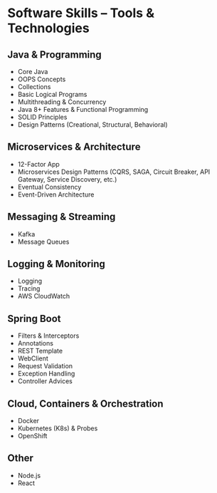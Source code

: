 # Software Skills – Tools & Technologies

## Java & Programming
- Core Java  
- OOPS Concepts  
- Collections  
- Basic Logical Programs  
- Multithreading & Concurrency  
- Java 8+ Features & Functional Programming  
- SOLID Principles  
- Design Patterns (Creational, Structural, Behavioral)  

## Microservices & Architecture
- 12-Factor App  
- Microservices Design Patterns (CQRS, SAGA, Circuit Breaker, API Gateway, Service Discovery, etc.)  
- Eventual Consistency  
- Event-Driven Architecture  

## Messaging & Streaming
- Kafka  
- Message Queues  

## Logging & Monitoring
- Logging  
- Tracing  
- AWS CloudWatch  

## Spring Boot
- Filters & Interceptors  
- Annotations  
- REST Template  
- WebClient  
- Request Validation  
- Exception Handling  
- Controller Advices  

## Cloud, Containers & Orchestration
- Docker  
- Kubernetes (K8s) & Probes  
- OpenShift  

## Other
- Node.js  
- React  
